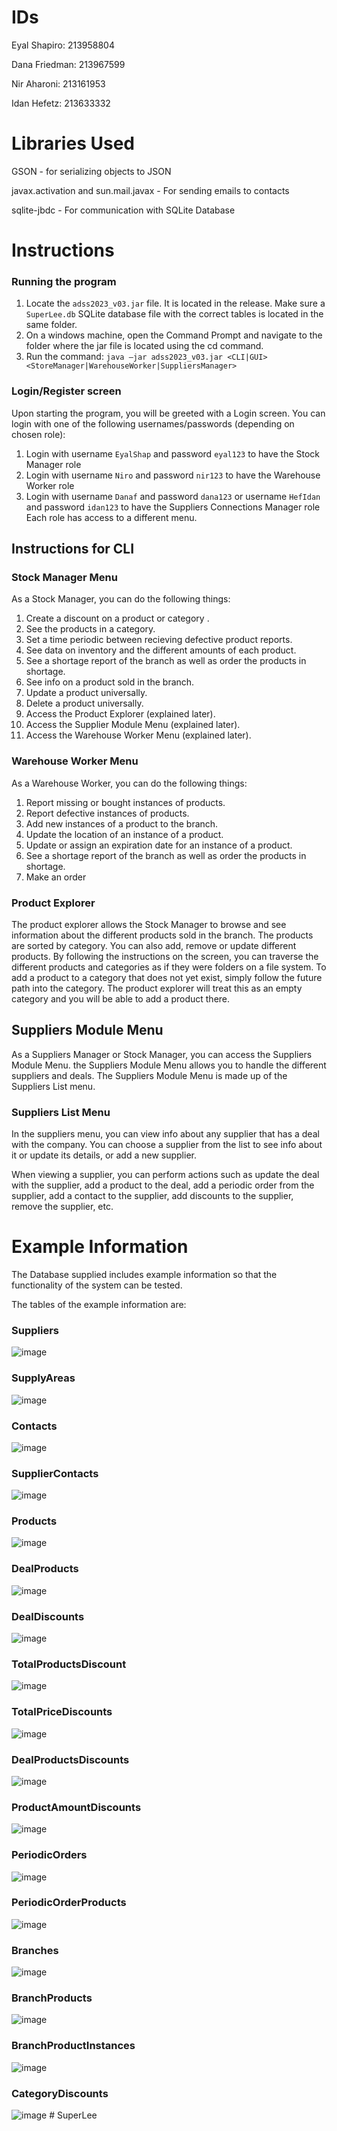# IDs
Eyal Shapiro: 213958804

Dana Friedman: 213967599

Nir Aharoni: 213161953

Idan Hefetz: 213633332

# Libraries Used
GSON - for serializing objects to JSON

javax.activation and sun.mail.javax - For sending emails to contacts

sqlite-jbdc - For communication with SQLite Database

# Instructions
### Running the program
1. Locate the `adss2023_v03.jar` file. It is located in the release. Make sure a `SuperLee.db` SQLite database file with the correct tables is located in the same folder.
2. On a windows machine, open the Command Prompt and navigate to the folder where the jar file is located using the cd command.
3. Run the command: `java –jar adss2023_v03.jar <CLI|GUI> <StoreManager|WarehouseWorker|SuppliersManager>`
### Login/Register screen
Upon starting the program, you will be greeted with a Login screen. You can login with one of the following usernames/passwords (depending on chosen role):
1. Login with username `EyalShap` and password `eyal123` to have the Stock Manager role
2. Login with username `Niro` and password `nir123` to have the Warehouse Worker role
3. Login with username `Danaf` and password `dana123` or username `HefIdan` and password `idan123` to have the Suppliers Connections Manager role
Each role has access to a different menu.

## Instructions for CLI

### Stock Manager Menu
As a Stock Manager, you can do the following things:

1. Create a discount on a product or category .
2. See the products in a category.
3. Set a time periodic between recieving defective product reports.
4. See data on inventory and the different amounts of each product.
5. See a shortage report of the branch as well as order the products in shortage.
6. See info on a product sold in the branch.
7. Update a product universally.
8. Delete a product universally.
9. Access the Product Explorer (explained later).
10. Access the Supplier Module Menu (explained later).
11. Access the Warehouse Worker Menu (explained later).

### Warehouse Worker Menu
As a Warehouse Worker, you can do the following things:

1. Report missing or bought instances of products.
2. Report defective instances of products.
3. Add new instances of a product to the branch.
4. Update the location of an instance of a product.
5. Update or assign an expiration date for an instance of a product.
6. See a shortage report of the branch as well as order the products in shortage.
7. Make an order

### Product Explorer
The product explorer allows the Stock Manager to browse and see information about the different products sold in the branch. The products are sorted by category.
You can also add, remove or update different products. By following the instructions on the screen, you can traverse the different products and categories as if they were folders on a file system.
To add a product to a category that does not yet exist, simply follow the future path into the category. The product explorer will treat this as an empty category and you will be able to add a product there.

## Suppliers Module Menu
As a Suppliers Manager or Stock Manager, you can access the Suppliers Module Menu. the Suppliers Module Menu allows you to handle the different suppliers and deals.
The Suppliers Module Menu is made up of the Suppliers List menu.

### Suppliers List Menu
In the suppliers menu, you can view info about any supplier that has a deal with the company. You can choose a supplier from the list to see info about it or update its details, or add a new supplier.

When viewing a supplier, you can perform actions such as update the deal with the supplier, add a product to the deal, add a periodic order from the supplier, add a contact to the supplier, add discounts to the supplier, remove the supplier, etc.

# Example Information
The Database supplied includes example information so that the functionality of the system can be tested.

The tables of the example information are:
### Suppliers
![image](https://github.com/Group-F1/ADSS_Group_F/assets/102603028/30de5c33-796f-4926-b1c2-a7d1da148dfd)
### SupplyAreas
![image](https://github.com/Group-F1/ADSS_Group_F/assets/102603028/8d9367ac-c85a-4c73-b31d-3dcaf2d32d61)
### Contacts
![image](https://github.com/Group-F1/ADSS_Group_F/assets/102603028/c4d12c1a-e419-4138-b3d3-f33c2c2937e0)
### SupplierContacts
![image](https://github.com/Group-F1/ADSS_Group_F/assets/102603028/1e26c9e6-05dc-4155-bc09-3b208641297c)
### Products
![image](https://github.com/Group-F1/ADSS_Group_F/assets/102603028/a0a4add0-6727-45ec-9ede-9e95d36739ab)
### DealProducts
![image](https://github.com/Group-F1/ADSS_Group_F/assets/102603028/72145aeb-4f51-4714-9bf1-6b33372bf8ff)
### DealDiscounts
![image](https://github.com/Group-F1/ADSS_Group_F/assets/102603028/604cfd72-1819-4688-82b3-f49f10562a04)
### TotalProductsDiscount
![image](https://github.com/Group-F1/ADSS_Group_F/assets/102603028/7f09beae-7cc6-4ae9-91b3-24ddac1e582b)
### TotalPriceDiscounts
![image](https://github.com/Group-F1/ADSS_Group_F/assets/102603028/85b8de71-fa3e-4ecc-ad3f-988179953e1f)
### DealProductsDiscounts
![image](https://github.com/Group-F1/ADSS_Group_F/assets/102603028/67532d62-6f81-4835-96f7-3b4e20be1b15)
### ProductAmountDiscounts
![image](https://github.com/Group-F1/ADSS_Group_F/assets/102603028/6c970447-fb81-4062-af36-3ffaeaa5c62f)
### PeriodicOrders
![image](https://github.com/Group-F1/ADSS_Group_F/assets/102603028/71798d9b-3cd4-4d2b-8db2-6d124662686f)
### PeriodicOrderProducts
![image](https://github.com/Group-F1/ADSS_Group_F/assets/102603028/2016cb53-f8fa-4df6-9cc5-71f6477fd394)
### Branches
![image](https://github.com/Group-F1/ADSS_Group_F/assets/102603028/a90d1ff4-5ca0-463c-8d43-b939e85667ed)
### BranchProducts
![image](https://github.com/Group-F1/ADSS_Group_F/assets/102603028/808fc899-dd40-45f8-ad09-866c519235a4)
### BranchProductInstances
![image](https://github.com/Group-F1/ADSS_Group_F/assets/102603028/b547a012-21a7-4dea-8241-97bf83fd25a9)
### CategoryDiscounts
![image](https://github.com/Group-F1/ADSS_Group_F/assets/102603028/a2b9e438-1e32-4c7d-9970-17c77146d495)
#   S u p e r L e e  
 